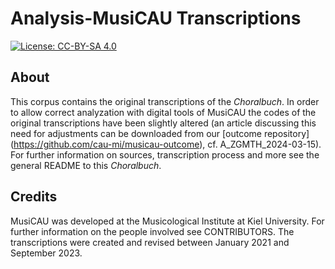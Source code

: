 
# Analysis-MusiCAU Transcriptions

[![License: CC-BY-SA 4.0](https://licensebuttons.net/l/by-sa/3.0/88x31.png)](http://creativecommons.org/licenses/by-sa/4.0)

## About

This corpus contains the original transcriptions of the *Choralbuch*. In order to allow correct analyzation with digital tools of MusiCAU the codes of the original transcriptions have been slightly altered (an article discussing this need for adjustments can be downloaded from our [outcome repository] (https://github.com/cau-mi/musicau-outcome), cf. A_ZGMTH_2024-03-15). For further information on sources, transcription process and more see the general README to this *Choralbuch*.

## Credits

MusiCAU was developed at the Musicological Institute at Kiel University. For further information on the people involved see CONTRIBUTORS.
The transcriptions were created and revised between January 2021 and September 2023.